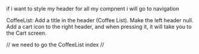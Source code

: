 if i want to style my header for all my compnent i will go to navigation

CoffeeList:
Add a title in the header (Coffee List).
Make the left header null.
Add a cart icon to the right header, and when pressing it, it will take you to the Cart screen.

// we need to go the CoffeeList index
//
